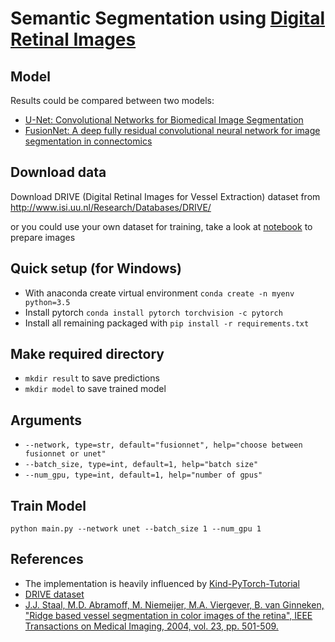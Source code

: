 # Semantic Segmentation using [Digital Retinal Images](http://www.isi.uu.nl/Research/Databases/DRIVE/) 

## Model

Results could be compared between two models:
- [U-Net: Convolutional Networks for Biomedical Image Segmentation](https://arxiv.org/abs/1505.04597)
- [FusionNet: A deep fully residual convolutional neural network for image segmentation in connectomics](https://arxiv.org/abs/1612.05360)

## Download data

Download DRIVE (Digital Retinal Images for Vessel Extraction) dataset from http://www.isi.uu.nl/Research/Databases/DRIVE/

or you could use your own dataset for training, take a look at [notebook](https://github.com/romran/pytorch-semantic-segmentation/blob/master/prepare_data.ipynb) to prepare images

## Quick setup (for Windows)

- With anaconda create virtual environment `conda create -n myenv python=3.5`
- Install pytorch `conda install pytorch torchvision -c pytorch `
- Install all remaining packaged with `pip install -r requirements.txt`

## Make required directory

- `mkdir result` to save predictions
- `mkdir model` to save trained model

## Arguments

- `--network, type=str, default="fusionnet", help="choose between fusionnet or unet"`
- `--batch_size, type=int, default=1, help="batch size"`
- `--num_gpu, type=int, default=1, help="number of gpus"`

## Train Model

`python main.py --network unet --batch_size 1 --num_gpu 1`
 
## References 

- The implementation is heavily influenced by [Kind-PyTorch-Tutorial](https://github.com/GunhoChoi/Kind-PyTorch-Tutorial)
- [DRIVE dataset](http://www.isi.uu.nl/Research/Databases/DRIVE/)  
- [J.J. Staal, M.D. Abramoff, M. Niemeijer, M.A. Viergever, B. van Ginneken, "Ridge based vessel segmentation in color images of the retina", IEEE Transactions on Medical Imaging, 2004, vol. 23, pp. 501-509.](http://www.isi.uu.nl/Research/Databases/DRIVE/id=855.html)